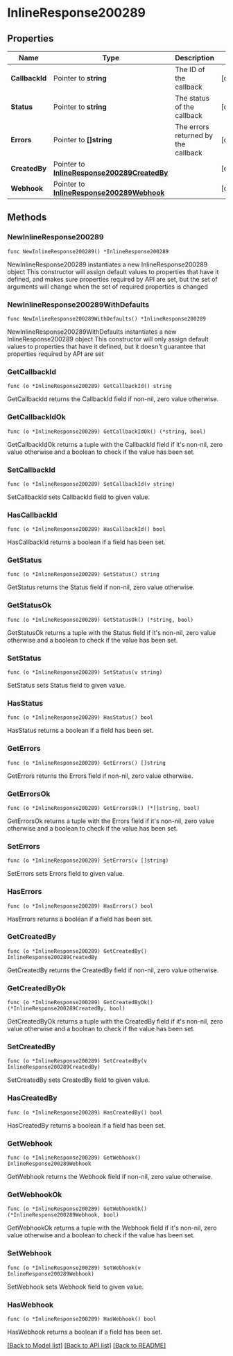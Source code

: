 # InlineResponse200289

## Properties

Name | Type | Description | Notes
------------ | ------------- | ------------- | -------------
**CallbackId** | Pointer to **string** | The ID of the callback | [optional] 
**Status** | Pointer to **string** | The status of the callback | [optional] 
**Errors** | Pointer to **[]string** | The errors returned by the callback | [optional] 
**CreatedBy** | Pointer to [**InlineResponse200289CreatedBy**](InlineResponse200289CreatedBy.md) |  | [optional] 
**Webhook** | Pointer to [**InlineResponse200289Webhook**](InlineResponse200289Webhook.md) |  | [optional] 

## Methods

### NewInlineResponse200289

`func NewInlineResponse200289() *InlineResponse200289`

NewInlineResponse200289 instantiates a new InlineResponse200289 object
This constructor will assign default values to properties that have it defined,
and makes sure properties required by API are set, but the set of arguments
will change when the set of required properties is changed

### NewInlineResponse200289WithDefaults

`func NewInlineResponse200289WithDefaults() *InlineResponse200289`

NewInlineResponse200289WithDefaults instantiates a new InlineResponse200289 object
This constructor will only assign default values to properties that have it defined,
but it doesn't guarantee that properties required by API are set

### GetCallbackId

`func (o *InlineResponse200289) GetCallbackId() string`

GetCallbackId returns the CallbackId field if non-nil, zero value otherwise.

### GetCallbackIdOk

`func (o *InlineResponse200289) GetCallbackIdOk() (*string, bool)`

GetCallbackIdOk returns a tuple with the CallbackId field if it's non-nil, zero value otherwise
and a boolean to check if the value has been set.

### SetCallbackId

`func (o *InlineResponse200289) SetCallbackId(v string)`

SetCallbackId sets CallbackId field to given value.

### HasCallbackId

`func (o *InlineResponse200289) HasCallbackId() bool`

HasCallbackId returns a boolean if a field has been set.

### GetStatus

`func (o *InlineResponse200289) GetStatus() string`

GetStatus returns the Status field if non-nil, zero value otherwise.

### GetStatusOk

`func (o *InlineResponse200289) GetStatusOk() (*string, bool)`

GetStatusOk returns a tuple with the Status field if it's non-nil, zero value otherwise
and a boolean to check if the value has been set.

### SetStatus

`func (o *InlineResponse200289) SetStatus(v string)`

SetStatus sets Status field to given value.

### HasStatus

`func (o *InlineResponse200289) HasStatus() bool`

HasStatus returns a boolean if a field has been set.

### GetErrors

`func (o *InlineResponse200289) GetErrors() []string`

GetErrors returns the Errors field if non-nil, zero value otherwise.

### GetErrorsOk

`func (o *InlineResponse200289) GetErrorsOk() (*[]string, bool)`

GetErrorsOk returns a tuple with the Errors field if it's non-nil, zero value otherwise
and a boolean to check if the value has been set.

### SetErrors

`func (o *InlineResponse200289) SetErrors(v []string)`

SetErrors sets Errors field to given value.

### HasErrors

`func (o *InlineResponse200289) HasErrors() bool`

HasErrors returns a boolean if a field has been set.

### GetCreatedBy

`func (o *InlineResponse200289) GetCreatedBy() InlineResponse200289CreatedBy`

GetCreatedBy returns the CreatedBy field if non-nil, zero value otherwise.

### GetCreatedByOk

`func (o *InlineResponse200289) GetCreatedByOk() (*InlineResponse200289CreatedBy, bool)`

GetCreatedByOk returns a tuple with the CreatedBy field if it's non-nil, zero value otherwise
and a boolean to check if the value has been set.

### SetCreatedBy

`func (o *InlineResponse200289) SetCreatedBy(v InlineResponse200289CreatedBy)`

SetCreatedBy sets CreatedBy field to given value.

### HasCreatedBy

`func (o *InlineResponse200289) HasCreatedBy() bool`

HasCreatedBy returns a boolean if a field has been set.

### GetWebhook

`func (o *InlineResponse200289) GetWebhook() InlineResponse200289Webhook`

GetWebhook returns the Webhook field if non-nil, zero value otherwise.

### GetWebhookOk

`func (o *InlineResponse200289) GetWebhookOk() (*InlineResponse200289Webhook, bool)`

GetWebhookOk returns a tuple with the Webhook field if it's non-nil, zero value otherwise
and a boolean to check if the value has been set.

### SetWebhook

`func (o *InlineResponse200289) SetWebhook(v InlineResponse200289Webhook)`

SetWebhook sets Webhook field to given value.

### HasWebhook

`func (o *InlineResponse200289) HasWebhook() bool`

HasWebhook returns a boolean if a field has been set.


[[Back to Model list]](../README.md#documentation-for-models) [[Back to API list]](../README.md#documentation-for-api-endpoints) [[Back to README]](../README.md)


